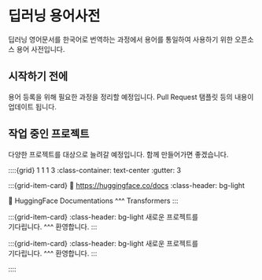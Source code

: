 # 딥러닝 용어사전

딥러닝 영어문서를 한국어로 번역하는 과정에서 용어를 통일하여 사용하기 위한 오픈소스 용어 사전입니다.

## 시작하기 전에
용어 등록을 위해 필요한 과정을 정리할 예정입니다. Pull Request 탬플릿 등의 내용이 업데이트 됩니다.

## 작업 중인 프로젝트
다양한 프로젝트를 대상으로 늘려갈 예정입니다. 함께 만들어가면 좋겠습니다.

::::{grid} 1 1 1 3
:class-container: text-center
:gutter: 3

:::{grid-item-card}
:link: https://huggingface.co/docs
:class-header: bg-light

🤗 HuggingFace Documentations
^^^
Transformers
:::

:::{grid-item-card}
:class-header: bg-light
새로운 프로젝트를</br> 기다립니다.
^^^
환영합니다.
:::

:::{grid-item-card}
:class-header: bg-light
새로운 프로젝트를</br> 기다립니다.
^^^
환영합니다.
:::

::::



